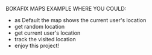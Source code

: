 BOKAFIX MAPS EXAMPLE WHERE YOU COULD:

-   as Default the map shows the current user's location
-   get random location
-   get current user's location
-   track the visited location
-   enjoy this project!
